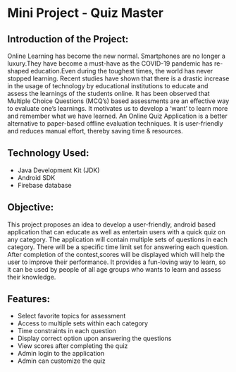 # Mini Project - Quiz Master
## Introduction of the Project:
Online Learning has become the new normal. Smartphones are no longer a luxury.They have become a must-have as the COVID-19 pandemic has re-shaped education.Even during the toughest times, the world has never stopped learning.
Recent studies have shown that there is a drastic increase in the usage of technology by educational institutions to educate and assess the learnings of the students online.
It has been observed that Multiple Choice Questions (MCQ’s) based assessments are an effective way to evaluate one’s learnings. It motivates us to develop a ‘want’ to learn more and remember what we have learned.
An Online Quiz Application is a better alternative to paper-based offline evaluation techniques. It is user-friendly and reduces manual effort, thereby saving time & resources.
## Technology Used:
- Java Development Kit (JDK)
- Android SDK
- Firebase database
## Objective:
This project proposes an idea to develop a user-friendly, android based application that can educate as well as entertain users with a quick quiz on any category.
The application will contain multiple sets of questions in each category. There will be a specific time limit set for answering each question. After completion of the contest,scores will be displayed which will help the user to improve their performance.
It provides a fun-loving way to learn, so it can be used by people of all age groups who wants to learn and assess their knowledge.
## Features:
- Select favorite topics for assessment
- Access to multiple sets within each category
- Time constraints in each question
- Display correct option upon answering the questions
- View scores after completing the quiz
- Admin login to the application
- Admin can customize the quiz
